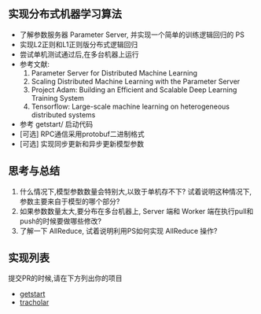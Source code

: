 ## 实现分布式机器学习算法
- 了解参数服务器 Parameter Server, 并实现一个简单的训练逻辑回归的 PS
- 实现L2正则和L1正则版分布式逻辑回归
- 尝试单机测试通过后,在多台机器上运行
- 参考文献: 
    1. Parameter Server for Distributed Machine Learning
    2. Scaling Distributed Machine Learning with the Parameter Server
    3. Project Adam: Building an Efficient and Scalable Deep Learning Training System
    4. Tensorflow: Large-scale machine learning on heterogeneous distributed systems
- 参考 getstart/ 启动代码
- [可选] RPC通信采用protobuf二进制格式
- [可选] 实现同步更新和异步更新模型参数


## 思考与总结
1. 什么情况下,模型参数数量会特别大,以致于单机存不下? 试着说明这种情况下,参数主要来自于模型的哪个部分?
2. 如果参数数量太大,要分布在多台机器上, Server 端和 Worker 端在执行pull和push的时候要做哪些修改?
3. 了解一下 AllReduce, 试着说明利用PS如何实现 AllReduce 操作?

## 实现列表
提交PR的时候,请在下方列出你的项目

- [getstart](getstart/)
- [tracholar](tracholar/)
